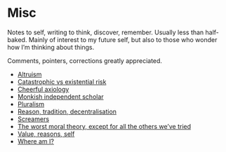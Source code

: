 # Misc
Notes to self, writing to think, discover, remember. Usually less than half-baked. Mainly of interest to my future self, but also to those who wonder how I’m thinking about things. 

Comments, pointers, corrections greatly appreciated.

* [Altruism](/misc/altruism.md)
* [Catastrophic vs existential risk](/misc/catastrophic-vs-existential-risk.md)
* [Cheerful axiology](/misc/cheerful-axiology.md)
* [Monkish independent scholar](/misc/monkish-independent-scholar.md)
* [Pluralism](/misc/pluralism.md)
* [Reason, tradition, decentralisation](/misc/reason-tradition-decentralisation.md)
* [Screamers](/misc/screamers.md) 
* [The worst moral theory, except for all the others we’ve tried](/misc/the-worst-moral-theory-except-for-all-the-others-we’ve-tried.md)
* [Value, reasons, self](/misc/value-reasons-self.md)
* [Where am I?](/misc/where-am-i.md)

